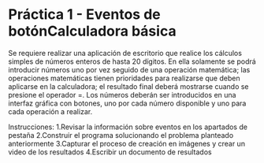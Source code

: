 # Práctica 1 - Eventos de botónCalculadora básica

Se requiere realizar una aplicación de escritorio que realice los cálculos simples de números enteros de hasta 20 dígitos. En ella solamente se podrá introducir números uno por vez seguido de una operación matemática; las operaciones matemáticas tienen prioridades para realizarse que deben aplicarse en la calculadora; el resultado final deberá mostrarse cuando se presione el operador =. Los números deberán ser introducidos en una interfaz gráfica con botones, uno por cada número disponible y uno para cada operación a realizar.

Instrucciones:
1.Revisar la información sobre eventos en los apartados de pestaña
2.Construir el programa solucionando el problema planteado anteriormente
3.Capturar el proceso de creación en imágenes y crear un video de los resultados
4.Escribir un documento de resultados
